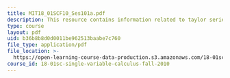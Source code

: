 ```yaml
---
title: MIT18_01SCF10_Ses101a.pdf
description: This resource contains information related to taylor series.
type: course
layout: pdf
uid: b36b8b8d0d0011be962513baabe7c760
file_type: application/pdf
file_location: >-
  https://open-learning-course-data-production.s3.amazonaws.com/18-01sc-single-variable-calculus-fall-2010/b36b8b8d0d0011be962513baabe7c760_MIT18_01SCF10_Ses101a.pdf
course_id: 18-01sc-single-variable-calculus-fall-2010
---
```

